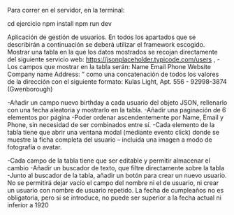 Para correr en el servidor, en la terminal:

cd ejercicio
npm install
npm run dev

Aplicación de gestión de usuarios.
En todos los apartados que se describirán a continuación se deberá utilizar el framework escogido. Mostrar una tabla en la que los datos mostrados se recojan directamente del siguiente servicio web:
https://jsonplaceholder.typicode.com/users
,
-Los campos que mostrar en la tabla serán:
Name
Email
Phone
Website
Company name
Address: ” como una concatenación de todos los valores de la dirección con el siguiente formato: Kulas Light, Apt. 556 - 92998-3874 (Gwenborough)

-Añadir un campo nuevo birthday a cada usuario del objeto JSON, rellenarlo con una fecha aleatoria y mostrarlo en la tabla.
-Añadir una paginación de 6 elementos por página
-Poder ordenar ascendentemente por Name, Email y Phone, sin necesidad de ser combinados entre sí.
-Cada elemento de la tabla tiene que abrir una ventana modal (mediante evento click) donde se muestre la ficha completa del usuario – incluida una imagen a modo de fotografía o avatar.

-Cada campo de la tabla tiene que ser editable y permitir almacenar el cambio
-Añadir un buscador de texto, que filtre directamente sobre la tabla
-Junto al buscador de la tabla, añadir un botón para crear un nuevo usuario. No se permitirá dejar vacío el campo del nombre ni el de usuario, ni crear un usuario con nombre de usuario repetido. La fecha de cumpleaños no es obligatoria, pero si se introduce, no puede ser superior a la fecha actual ni inferior a 1920
